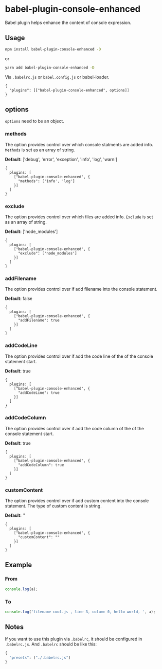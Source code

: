 # babel-plugin-console-enhanced

Babel plugin helps enhance the content of console expression.

## Usage

```bash
npm install babel-plugin-console-enhanced -D
```

or

```bash
yarn add babel-plugin-console-enhanced -D
```

Via `.babelrc.js` or `babel.config.js` or babel-loader.

```
{
  "plugins": [["babel-plugin-console-enhanced", options]]
}
```

## options

`options` need to be an object.

### methods

The option provides control over which console statments are added info. `Methods` is set as an array of string.

**Default**: ['debug', 'error', 'exception', 'info', 'log', 'warn']

```
{
  plugins: [
    ["babel-plugin-console-enhanced", {
      "methods": ['info', 'log']
    }]
  ]
}
```

### exclude

The option provides control over which files are added info. `Exclude` is set as an array of string.

**Default**: ['node_modules']

```
{
  plugins: [
    ["babel-plugin-console-enhanced", {
      "exclude": ['node_modules']
    }]
  ]
}
```

### addFilename

The option provides control over if add filename into the console statement.

**Default**: false

```
{
  plugins: [
    ["babel-plugin-console-enhanced", {
      "addFilename": true
    }]
  ]
}
```

### addCodeLine

The option provides control over if add the code line of the of the console statement start.

**Default**: true

```
{
  plugins: [
    ["babel-plugin-console-enhanced", {
      "addCodeLine": true
    }]
  ]
}
```

### addCodeColumn

The option provides control over if add the code column of the of the console statement start.

**Default**: true

```
{
  plugins: [
    ["babel-plugin-console-enhanced", {
      "addCodeColumn": true
    }]
  ]
}
```

### customContent

The option provides control over if add custom content into the console statement. The type of custom content is string.

**Default**: ''

```
{
  plugins: [
    ["babel-plugin-console-enhanced", {
      "customContent": ""
    }]
  ]
}
```

## Example

### From

```javascript
console.log(a);
```

### To

```javascript
console.log('filename cool.js , line 3, column 0, hello world, ', a);
```

## Notes

If you want to use this plugin via `.babelrc`, it should be configured in `.babelrc.js`.
And `.babelrc` should be like this:

```javascript
{
  "presets": ["./.babelrc.js"]
}
```
